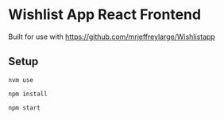 # Wishlist App React Frontend

Built for use with https://github.com/mrjeffreylarge/Wishlistapp

## Setup

`nvm use`

`npm install`

`npm start`
